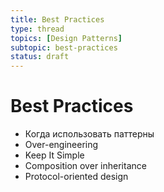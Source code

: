 ```yaml
---
title: Best Practices
type: thread
topics: [Design Patterns]
subtopic: best-practices
status: draft
---
```


# Best Practices


- Когда использовать паттерны
- Over-engineering
- Keep It Simple
- Composition over inheritance
- Protocol-oriented design

